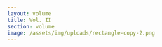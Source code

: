 ```yaml
---
layout: volume
title: Vol. II
section: volume
image: /assets/img/uploads/rectangle-copy-2.png
---
```


